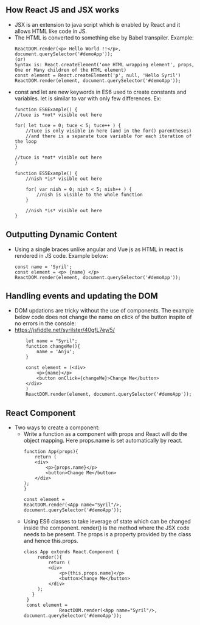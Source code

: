 ## How React JS and JSX works
* JSX is an extension to java script which is enabled by React and it allows HTML like code in JS.
* The HTML is converted to something else by Babel transpiler. Example:
    ```
    ReactDOM.render(<p> Hello World !!</p>, document.querySelector('#demoApp'));
    (or)
    Syntax is: React.createElement('one HTML wrapping element', props, One or Many children of the HTML element)
    const element = React.createElement('p', null, 'Hello Syril')
    ReactDOM.render(element, document.querySelector('#demoApp'));
    ```
* const and let are new keywords in ES6 used to create constants and variables. let is similar to var with only few differences. Ex:
    ```
    function ES6Example() {
    //tuce is *not* visible out here

    for( let tuce = 0; tuce < 5; tuce++ ) {
        //tuce is only visible in here (and in the for() parentheses)
        //and there is a separate tuce variable for each iteration of the loop
    }

    //tuce is *not* visible out here
    }

    function ES5Example() {
        //nish *is* visible out here

        for( var nish = 0; nish < 5; nish++ ) {
            //nish is visible to the whole function
        }

        //nish *is* visible out here
    }
    ```

## Outputting Dynamic Content
* Using a single braces unlike angular and Vue js as HTML in react is rendered in JS code. Example below:
    ```
    const name = 'Syril';
    const element = <p> {name} </p>
    ReactDOM.render(element, document.querySelector('#demoApp'));
    ```
## Handling events and updating the DOM
* DOM updations are tricky without the use of components. The example below code does not change the name on click of the button inspite of no errors in the console:
* https://jsfiddle.net/syrilster/40gfL7ey/5/
    ```
        let name = "Syril";
        function changeMe(){
            name = 'Anju';
        }

        const element = (<div>
            <p>{name}</p>
            <button onClick={changeMe}>Change Me</button>
        </div>
        )
        ReactDOM.render(element, document.querySelector('#demoApp'));
    ```
## React Component
* Two ways to create a component:
    * Write a function as a component with props and React will do the object mapping. Here props.name is set automatically by react.
        ```
        function App(props){
            return (
            <div>
                <p>{props.name}</p>
                <button>Change Me</button>
            </div>
        );
        }

        const element = 
        ReactDOM.render(<App name="Syril"/>, document.querySelector('#demoApp'));
        ```
    * Using ES6 classes to take leverage of state which can be changed inside the component. render() is the method where the JSX code needs to be present. The props is a property provided by the class and hence this.props.
       ```
       class App extends React.Component {
            render(){
                return (
                <div>
                    <p>{this.props.name}</p>
                    <button>Change Me</button>
                </div>
            );	
          }
        }
        const element = 
                    ReactDOM.render(<App name="Syril"/>, document.querySelector('#demoApp'));
       ```


